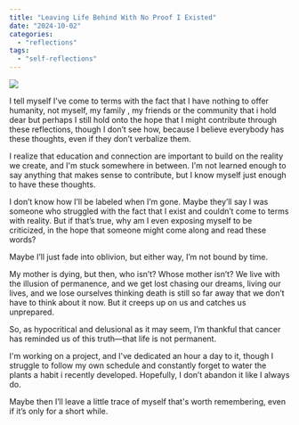 ```yaml
---
title: "Leaving Life Behind With No Proof I Existed"
date: "2024-10-02"
categories: 
  - "reflections"
tags: 
  - "self-reflections"
---
```


![](https://dmuolhoi.wordpress.com/wp-content/uploads/2024/10/img-20241002-wa00423317296642814293082.jpg?w=1024)

I tell myself I've come to terms with the fact that I have nothing to offer humanity, not myself, my family , my friends or the community that i hold dear but perhaps I still hold onto the hope that I might contribute through these reflections, though I don’t see how, because I believe everybody has these thoughts, even if they don’t verbalize them.

I realize that education and connection are important to build on the reality we create, and I'm stuck somewhere in between. I'm not learned enough to say anything that makes sense to contribute, but I know myself just enough to have these thoughts.

I don’t know how I’ll be labeled when I’m gone. Maybe they’ll say I was someone who struggled with the fact that I exist and couldn’t come to terms with reality. But if that’s true, why am I even exposing myself to be criticized, in the hope that someone might come along and read these words?

Maybe I’ll just fade into oblivion, but either way, I’m not bound by time.

My mother is dying, but then, who isn’t? Whose mother isn’t? We live with the illusion of permanence, and we get lost chasing our dreams, living our lives, and we lose ourselves thinking death is still so far away that we don’t have to think about it now. But it creeps up on us and catches us unprepared.

So, as hypocritical and delusional as it may seem, I’m thankful that cancer has reminded us of this truth—that life is not permanent.

I'm working on a project, and I've dedicated an hour a day to it, though I struggle to follow my own schedule and constantly forget to water the plants a habit i recently developed. Hopefully, I don’t abandon it like I always do.

Maybe then I’ll leave a little trace of myself that's worth remembering, even if it’s only for a short while.
